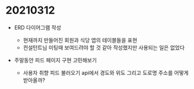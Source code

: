 # 20210312

- ERD 다이어그램 작성

  - 현재까지 만들어진 회원과 식당 앱의 테이블들을 표현
  - 컨설턴트님 미팅때 보여드려야 할 것 같아 작성했지만 사용되는 일은 없었다

- 주말동안 피드 페이지 구현 고민해보기

  - 사용자 취향 피드 불러오기 api에서 경도와 위도 그리고 도로명 주소를 어떻게 받아올까?

    